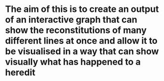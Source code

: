 # The aim of this is to create an output of an interactive graph that can show the reconstitutions of many different lines at once and allow it to be visualised in a way that can show visually what has happened to a heredit
